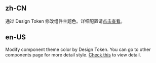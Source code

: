 ## zh-CN

通过 Design Token 修改组件主题色。详细配置请[点击查看](/docs/react/customize-theme-variable)。

## en-US

Modify component theme color by Design Token. You can go to other components page for more detail style. [Check this](/docs/react/customize-theme-variable) to view detail.
